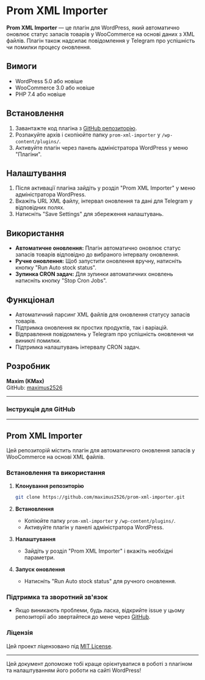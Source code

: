 # Prom XML Importer

**Prom XML Importer** — це плагін для WordPress, який автоматично оновлює статус запасів товарів у WooCommerce на основі даних з XML файлів. Плагін також надсилає повідомлення у Telegram про успішність чи помилки процесу оновлення.

## Вимоги

- WordPress 5.0 або новіше
- WooCommerce 3.0 або новіше
- PHP 7.4 або новіше

## Встановлення

1. Завантажте код плагіна з [GitHub репозиторію](https://github.com/maximus2526/prom-xml-importer).
2. Розпакуйте архів і скопіюйте папку `prom-xml-importer` у `/wp-content/plugins/`.
3. Активуйте плагін через панель адміністратора WordPress у меню "Плагіни".

## Налаштування

1. Після активації плагіна зайдіть у розділ "Prom XML Importer" у меню адміністратора WordPress.
2. Вкажіть URL XML файлу, інтервал оновлення та дані для Telegram у відповідних полях.
3. Натисніть "Save Settings" для збереження налаштувань.

## Використання

- **Автоматичне оновлення:** Плагін автоматично оновлює статус запасів товарів відповідно до вибраного інтервалу оновлення.
- **Ручне оновлення:** Щоб запустити оновлення вручну, натисніть кнопку "Run Auto stock status".
- **Зупинка CRON задач:** Для зупинки автоматичних оновлень натисніть кнопку "Stop Cron Jobs".

## Функціонал

- Автоматичний парсинг XML файлів для оновлення статусу запасів товарів.
- Підтримка оновлення як простих продуктів, так і варіацій.
- Відправлення повідомлень у Telegram про успішність оновлення чи виниклі помилки.
- Підтримка налаштувань інтервалу CRON задач.

## Розробник

**Maxim (KMax)**  
GitHub: [maximus2526](https://github.com/maximus2526)

---

### Інструкція для GitHub

---

## Prom XML Importer

Цей репозиторій містить плагін для автоматичного оновлення запасів у WooCommerce на основі XML файлів.

### Встановлення та використання

1. **Клонування репозиторію**
   ```bash
   git clone https://github.com/maximus2526/prom-xml-importer.git
   ```
   
2. **Встановлення**
   - Копіюйте папку `prom-xml-importer` у `/wp-content/plugins/`.
   - Активуйте плагін у панелі адміністратора WordPress.

3. **Налаштування**
   - Зайдіть у розділ "Prom XML Importer" і вкажіть необхідні параметри.

4. **Запуск оновлення**
   - Натисніть "Run Auto stock status" для ручного оновлення.

### Підтримка та зворотний зв'язок

- Якщо виникають проблеми, будь ласка, відкрийте issue у цьому репозиторії або звертайтеся до мене через [GitHub](https://github.com/maximus2526).

### Ліцензія

Цей проект ліцензовано під [MIT License](LICENSE).

--- 

Цей документ допоможе тобі краще орієнтуватися в роботі з плагіном та налаштуванням його роботи на сайті WordPress!
